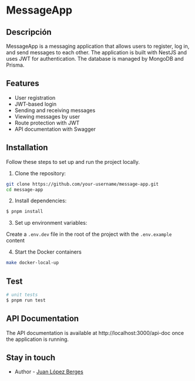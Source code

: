 # MessageApp

## Descripción

MessageApp is a messaging application that allows users to register, log in, and send messages to each other. The application is built with NestJS and uses JWT for authentication. The database is managed by MongoDB and Prisma.

## Features
- User registration
- JWT-based login
- Sending and receiving messages
- Viewing messages by user
- Route protection with JWT
- API documentation with Swagger

## Installation

Follow these steps to set up and run the project locally.

1. Clone the repository:

```bash
git clone https://github.com/your-username/message-app.git
cd message-app
```

2. Install dependencies:
```bash
$ pnpm install
```

3. Set up environment variables:

Create a `.env.dev` file in the root of the project with the `.env.example` content

4. Start the Docker containers
```bash
make docker-local-up
```


<!-- ## Running the app

```bash
# development
$ pnpm run start

# watch mode
$ pnpm run start:dev

# production mode
$ pnpm run start:prod
``` -->

## Test

```bash
# unit tests
$ pnpm run test
```

## API Documentation
The API documentation is available at http://localhost:3000/api-doc once the application is running.

## Stay in touch
- Author - [Juan López Berges](https://juan-lopez.netlify.app/)
